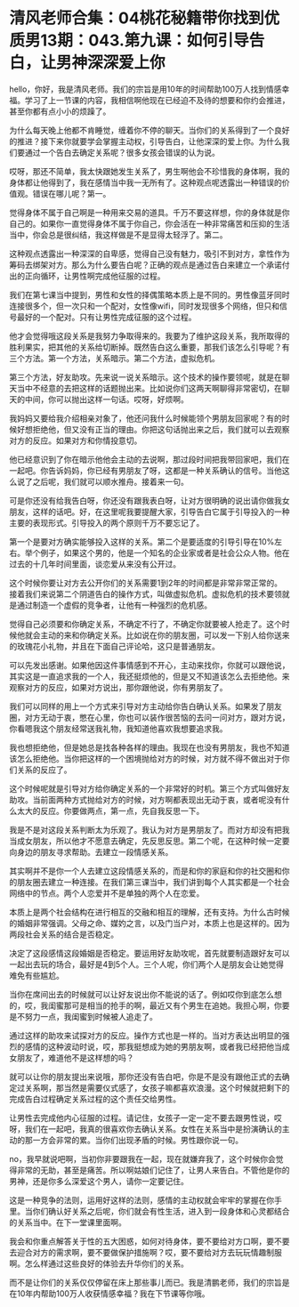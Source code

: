 # 清风老师合集：04桃花秘籍带你找到优质男13期：043.第九课：如何引导告白，让男神深深爱上你

hello，你好，我是清风老师。我们的宗旨是用10年的时间帮助100万人找到情感幸福。学习了上一节课的内容，我相信啊他现在已经迫不及待的想要和你约会推进，甚至你都有点小小的烦躁了。

为什么每天晚上他都不肯睡觉，缠着你不停的聊天。当你们的关系得到了一个良好的推进？接下来你就要学会掌握主动权，引导告白，让他深深的爱上你。为什么我们要通过一个告白去确定关系呢？很多女孩会错误的认为说。

哎呀，那还不简单，我太快跟她发生关系了，男生啊他会不珍惜我的身体啊，我的身体都让他得到了，我在感情当中我一无所有了。这种观点呢透露出一种错误的价值观。错误在哪儿呢？第一。

觉得身体不属于自己啊是一种用来交易的道具。千万不要这样想，你的身体就是你自己的。如果你一直觉得身体不属于你自己，你会活在一种非常痛苦和压抑的生活当中，你会总是很纠结，我这样做是不是显得太轻浮了。第二。

这种观点透露出一种深深的自卑感，觉得自己没有魅力，吸引不到对方，拿性作为筹码去绑架对方。那么为什么要告白呢？正确的观点是通过告白来建立一个承诺付出的正向循环，让男性啊完成他征服的过程。

我们在第七课当中提到，男性和女性的择偶策略本质上是不同的。男性像蓝牙同时连接很多个，但一次只和一个配对，女性像wifi，同时发现很多个网络，但只和信号最好的一个配对。只有让男性完成征服的这个过程。

他才会觉得哦这段关系是我努力争取得来的。我要为了维护这段关系，我所取得的胜利果实，把其他的关系给切断掉。既然告白这么重要，那我们该怎么引导呢？有三个方法。第一个方法，关系暗示。第二个方法，虚拟危机。

第三个方法，好友助攻。先来说一说关系暗示。这个技术的操作要领呢，就是在聊天当中不经意的去把这样的话题抛出来。比如说你们这两天啊聊得非常密切，在聊天的中间，你可以抛出这样一句话。哎呀，好烦啊。

我妈妈又要给我介绍相亲对象了，他还问我什么时候能领个男朋友回家呢？有的时候好想拒绝他，但又没有正当的理由。你把这句话抛出来之后，我们就可以去观察对方的反应。如果对方和你情投意切。

他已经意识到了你在暗示他他会主动的去说啊，那过段时间把我带回家吧，我们在一起吧。你告诉妈妈，你已经有男朋友了呀，这都是一种关系确认的信号。当他这么说了之后呢，我们就可以顺水推舟。接着来一句。

可是你还没有给我告白呀，你还没有跟我表白呀，让对方很明确的说出请你做我女朋友，这样的话吧。好，在这里呢我要提醒大家，引导告白它属于引导投入的一种主要的表现形式。引导投入的两个原则千万不要忘记了。

第一个是要对方确实能够投入这样的关系。第二个是要适度的引导引导在10%左右。举个例子，如果这个男的，他是一个知名的企业家或者是社会公众人物。他在过去的十几年时间里面，谈恋爱从来没有公开过。

这个时候你要让对方去公开你们的关系需要1到2年的时间都是非常非常正常的。接着我们来说第二个阴道告白的操作方式，叫做虚拟危机。虚拟危机的技术要领就是通过制造一个虚假的竞争者，让他有一种强烈的危机感。

觉得自己必须要和你确定关系，不确定不行了，不确定你就要被人抢走了。这个时候他就会主动的来和你确定关系。比如说在你的朋友圈，可以发一下别人给你送来的玫瑰花小礼物，并且在下面自己评论哈，这只是普通朋友。

可以先发出感谢。如果他因这件事情感到不开心，主动来找你，你就可以跟他说，其实这是一直追求我的一个人，我还挺烦他的，但是又不知道该怎么去拒绝他。来观察对方的反应，如果对方说出，那你跟他说，你有男朋友了。

我们可以同样的用上一个方式来引导对方主动给你告白确认关系。如果发了朋友圈，对方无动于衷，憋在心里，你也可以装作很苦恼的去问一问对方，跟对方说，你看嗯我这个朋友经常送我礼物，我知道他喜欢我想要追求我。

我也想拒绝他，但是她总是找各种各样的理由。我现在也没有男朋友，我也不知道该怎么拒绝他。当你把这样的一个困境抛给对方的时候，对方就不得不做出对于你们关系的反应了。

这个时候呢就是引导对方给你确定关系的一个非常好的时机。第三个方式叫做好友助攻。当前面两种方式抛给对方的时候，对方啊都表现出无动于衷，或者呢没有什么太大的反应。你要做两点，第一点，先自我反思一下。

我是不是对这段关系判断太为乐观了。我认为对方是男朋友了。而对方却没有把我当成女朋友，所以他才不愿意去确定，先反思反思。第二个呢，在这种时候一定要向身边的朋友寻求帮助。去建立一段情感关系。

其实啊并不是你一个人去建立这段情感关系的，而是和你的家庭和你的社交圈和你的朋友圈去建立一种连接。在我们第三课当中，我们讲到每个人其实都是一个社会网络中的节点。两个人恋爱并不是单独的两个人在恋爱。

本质上是两个社会结构在进行相互的交融和相互的理解，还有支持。为什么古时候的婚姻非常强调。父母之命、媒妁之言，以及门当户对，本质上也是这样的。因为两段社会关系的结合是否稳定。

决定了这段感情这段婚姻是否稳定。要运用好友助攻呢，首先就要制造跟好友可以一起出去玩的场合，最好是4到5个人。三个人呢，你们两个人是朋友会让她觉得难免有些尴尬。

当你在席间出去的时候就可以让好友说出你不能说的话了。例如哎你到底怎么想的，哎，我闺蜜那可是相当的抢手的啊，最近又有个男生在追她。我担心啊，你要是不努力一点，我闺蜜到时候被人追走了。

通过这样的助攻来试探对方的反应。操作方式也是一样的。当对方表达出明显的强烈的感情的这种波动时说，哎，那我挺想成为她的男朋友啊，或者我已经把他当成女朋友了，难道他不是这样想的吗？

就可以让你的朋友提出来说哦，那你还没有告白吧，你是不是没有跟他正式的去确定过关系啊，那当然是需要仪式感了，女孩子嘛都喜欢浪漫。这个时候就把剩下的完成告白过程确定关系过程的这个责任交给男性。

让男性去完成他内心征服的过程。请记住，女孩子一定一定不要去跟男性说，哎呀，我们在一起吧，我真的很喜欢你去确认关系。女性在关系当中是扮演确认的主动的那一方会非常的累。当你们出现矛盾的时候。男性跟你说一句。

no，我早就说吧啊，当初你非要跟我在一起，现在就嫌弃我了，这个时候你会觉得非常的无助，甚至是痛苦。所以啊姑娘们记住了，让男人来告白。不管他是你的男神，还是你多么深爱这个男人，请你一定要记住。

这是一种竞争的法则，运用好这样的法则，感情的主动权就会牢牢的掌握在你手里。当你们确认好关系之后呢，你们就会有性生活，进入到一段身体和心灵都结合的关系当中。在下一堂课里面啊。

我会和你重点解答关于性的五大困惑，如何对待身体，要不要给对方口啊，要不要去迎合对方的需求啊，要不要做保护措施啊？哎，要不要给对方去玩玩情趣制服啊。怎么样通过这些良好的体验去升华你们的关系。

而不是让你们的关系仅仅停留在床上那些事儿而已。我是清鹏老师，我们的宗旨是在10年内帮助100万人收获情感幸福？我在下节课等你哦。

